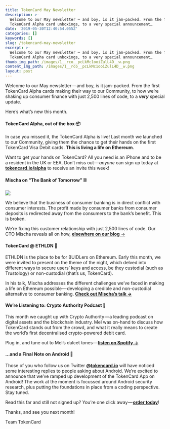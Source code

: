 ```yaml
---
title: TokenCard May Newsletter
description: >-
  Welcome to our May newsletter — and boy, is it jam-packed. From the first
  TokenCard Alpha card unboxings, to a very special announcement…
date: '2019-05-30T12:40:54.055Z'
categories: []
keywords: []
slug: /tokencard-may-newsletter
excerpt: >-
  Welcome to our May newsletter — and boy, is it jam-packed. From the first
  TokenCard Alpha card unboxings, to a very special announcement…
thumb_img_path: /images/1__rco__pcLkMc1ooiZulL4D__w.png
content_img_path: /images/1__rco__pcLkMc1ooiZulL4D__w.png
layout: post
---
```



Welcome to our May newsletter — and boy, is it jam-packed. From the first TokenCard Alpha cards making their way to our Community, to how we’re shaking up consumer finance with just 2,500 lines of code, to a **_very_** special update.

Here’s what’s new this month.

#### TokenCard Alpha, out of the box 📦

In case you missed it, the TokenCard Alpha is live! Last month we launched to our Community, giving them the chance to get their hands on the first TokenCard Visa Debit cards. **This is living a life on Ethereum**.

Want to get your hands on TokenCard? All you need is an iPhone and to be a resident in the UK or EEA. Don’t miss out — _anyone_ can sign up today at [**tokencard.io/alpha**](https://tokencard.io/alpha/) to receive an invite this week!

#### Mischa on “The Bank of Tomorrow” ⛓

![](images/1__0cmgOUyAyPUA5uhkcuS3kg.png)

We believe that the business of consumer banking is in direct conflict with consumer interests. The profit made by consumer banks from consumer deposits is redirected away from the consumers to the bank’s benefit. This is broken.

We’re fixing this customer relationship with just 2,500 lines of code. Our CTO Mischa reveals all on how, [**elsewhere on our blog** →](https://medium.com/tokencard/does-the-bank-of-tomorrow-hold-no-funds-ef3ceb56d709)

#### TokenCard @ ETHLDN 📆

ETHLDN is the place to be for BUIDLers on Ethereum. Early this month, we were invited to present on the theme of the night, which delved into different ways to secure users’ keys and access, be they custodial (such as Trustology) or non-custodial (that’s us, TokenCard).

In his talk, Mischa addresses the different challenges we’ve faced in making a life on Ethereum possible — developing a credible and non-custodial alternative to consumer banking. [**Check out Mischa’s talk →**](https://medium.com/tokencard/ethldn-may-08-recap-custodiality-and-lazy-consensus-9b1c08b3509)

#### We’re Listening to: Crypto Authority Podcast 📣

This month we caught up with Crypto Authority — a leading podcast on digital assets and the blockchain industry. Mel was on-hand to discuss how TokenCard stands out from the crowd, and what it really means to create the world’s first decentralised crypto-powered debit card.

Plug in, and tune out to Mel’s dulcet tones — [**listen on Spotify →**](https://open.spotify.com/episode/4OxTegeVBp5XrBmwhBOeTf?si=9XZfiRnrTVCWgfkrNYyjrA)

#### …and a Final Note on Android 🤖

Those of you who follow us on Twitter **@**[**tokencard.io**](http://twitter.com/tokencard_io) will have noticed some interesting replies to people asking about Android. We’re excited to announce that we’ve ramped up development of the TokenCard App on Android! The work at the moment is focussed around Android security research, plus putting the foundations in place from a coding perspective. Stay tuned.

Read this far and still not signed up? You’re one click away — [**order today**](https://tokencard.io/alpha/)!

Thanks, and see you next month!

Team TokenCard